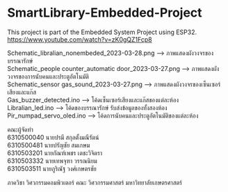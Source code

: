 # SmartLibrary-Embedded-Project

This project is part of the Embedded System Project using ESP32.
https://www.youtube.com/watch?v=zK0gQZ1Fcp8 

Schematic_libralian_nonembeded_2023-03-28.png --> ภาพแสดงผังวงจรของบรรณารักษ์  
Schematic_people counter_automatic door_2023-03-27.png --> ภาพแสดงผังวงจรของการนับคนและประตูอัตโนมัติ  
Schematic_sensor gas_sound_2023-03-27.png --> ภาพแสดงผังวงจรของเซ็นเซอร์เสียงและแก๊ส  
Gas_buzzer_detected.ino --> โค้ดเซ็นเซอร์เสียงและแก๊สของแต่ละห้อง  
Libralian_led.ino --> โค้ดของบรรณารักษ์ รับส่งข้อมูลของทั้งสองห้อง  
Pir_numpad_servo_oled.ino --> โค้ดการนับคนและประตูอัตโนมัติของแต่ละห้อง  

คณะผู้จัดทำ  
6310500040 นายปรมี สกุลตั้งมณีรัตน์  
6310500481 นายปรัญชัย สมเกษม  
6310503201 นายกัณฑ์เพชร เตชะวิจิตรา  
6310503332 นายเทพจุฑา วรรณนิยม  
6310503511 นายภูริณัฐ วงศ์เกษตรชัย  

ภาควิชา วิศวกรรมคอมพิวเตอร์ คณะ วิศวกรรมศาสตร์ มหาวิทยาลัยเกษตรศาสตร์
